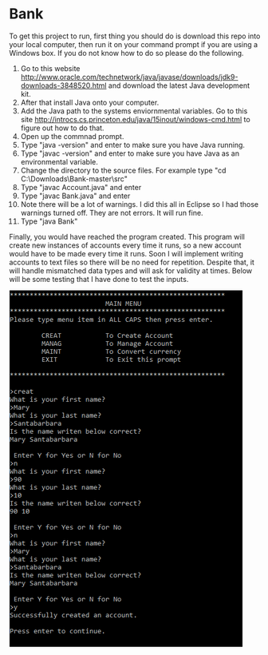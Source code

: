 # Bank

To get this project to run, first thing you should do is download this repo into your local computer, then run it on your command prompt if you are using a Windows box. If you do not know how to do so please do the following.

1. Go to this website http://www.oracle.com/technetwork/java/javase/downloads/jdk9-downloads-3848520.html and download the latest Java development kit.
2. After that install Java onto your computer.
3. Add the Java path to the systems enviornmental variables. Go to this site http://introcs.cs.princeton.edu/java/15inout/windows-cmd.html to figure out how to do that.
4. Open up the commnad prompt.
5. Type "java -version" and enter to make sure you have Java running.
6. Type "javac -version" and enter to make sure you have Java as an environmental variable.
7. Change the directory to the source files. For example type "cd C:\Downloads\Bank-master\src"
8. Type "javac Account.java" and enter
9. Type "javac Bank.java" and enter
10. Note there will be a lot of warnings. I did this all in Eclipse so I had those warnings turned off. They are not errors. It will run fine.
11. Type "java Bank"

Finally, you would have reached the program created. This program will create new instances of accounts every time it runs, so a new account would have to be made every time it runs. Soon I will implement writing accounts to text files so there will be no need for repetition. Despite that, it will handle mismatched data types and will ask for validity at times. Below will be some testing that I have done to test the inputs.

<img src="Testing\creat_menu.png">
